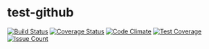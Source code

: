 # test-github
[![Build Status](https://travis-ci.org/okurz/test-github.svg?branch=master)](https://travis-ci.org/okurz/test-github) [![Coverage Status](https://coveralls.io/repos/okurz/test-github/badge.svg?branch=master&service=github)](https://coveralls.io/github/okurz/test-github?branch=master) [![Code Climate](https://codeclimate.com/github/okurz/test-github/badges/gpa.svg)](https://codeclimate.com/github/okurz/test-github) [![Test Coverage](https://codeclimate.com/github/okurz/test-github/badges/coverage.svg)](https://codeclimate.com/github/okurz/test-github/coverage) [![Issue Count](https://codeclimate.com/github/okurz/test-github/badges/issue_count.svg)](https://codeclimate.com/github/okurz/test-github)
